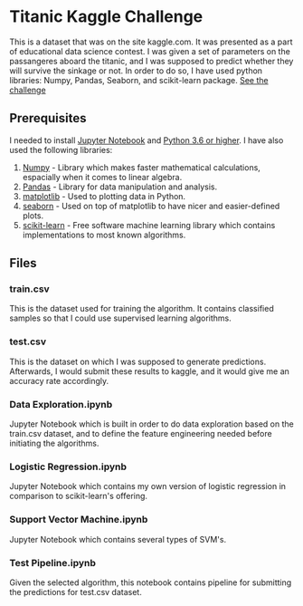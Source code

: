 # Titanic Kaggle Challenge

This is a dataset that was on the site kaggle.com. It was presented as a part of educational data science contest. I was given a set of parameters on the passangeres aboard the titanic, and I was supposed to predict whether they will survive the sinkage or not. In order to do so, I have used python libraries: Numpy, Pandas, Seaborn, and scikit-learn package. 
[See the challenge](https://www.kaggle.com/c/titanic)

## Prerequisites

I needed to install [Jupyter Notebook](https://jupyter.org/) and [Python 3.6 or higher](https://www.python.org/). I have also used the following libraries:
1. [Numpy](https://numpy.org/) - Library which makes faster mathematical calculations, espacially when it comes to linear algebra.
2. [Pandas](https://pandas.pydata.org/) - Library for data manipulation and analysis.
3. [matplotlib](https://matplotlib.org/index.html) - Used to plotting data in Python.
4. [seaborn](https://seaborn.pydata.org/) - Used on top of matplotlib to have nicer and easier-defined plots.
5. [scikit-learn](https://scikit-learn.org/) - Free software machine learning library which contains implementations to most known algorithms.

## Files

### train.csv

This is the dataset used for training the algorithm. It contains classified samples so that I could use supervised learning algorithms.

### test.csv

This is the dataset on which I was supposed to generate predictions. Afterwards, I would submit these results to kaggle, and it would give me an accuracy rate accordingly.

### Data Exploration.ipynb

Jupyter Notebook which is built in order to do data exploration based on the train.csv dataset, and to define the feature engineering needed before initiating the algorithms.

### Logistic Regression.ipynb

Jupyter Notebook which contains my own version of logistic regression in comparison to scikit-learn's offering. 

### Support Vector Machine.ipynb

Jupyter Notebook which contains several types of SVM's.

### Test Pipeline.ipynb

Given the selected algorithm, this notebook contains pipeline for submitting the predictions for test.csv dataset.
